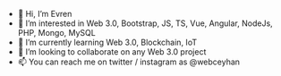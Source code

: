 - 👋 Hi, I’m Evren
- 👀 I’m interested in Web 3.0, Bootstrap, JS, TS, Vue, Angular, NodeJs, PHP, Mongo, MySQL 
- 🌱 I’m currently learning Web 3.0, Blockchain, IoT
- 💞️ I’m looking to collaborate on any Web 3.0 project 
- 📫 You can reach me on twitter / instagram as @webceyhan

<!---
webceyhan/webceyhan is a ✨ special ✨ repository because its `README.md` (this file) appears on your GitHub profile.
You can click the Preview link to take a look at your changes.
--->

